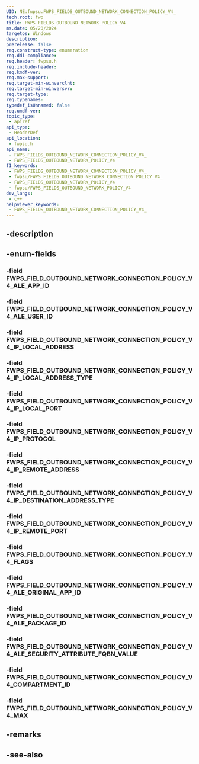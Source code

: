 ```yaml
---
UID: NE:fwpsu.FWPS_FIELDS_OUTBOUND_NETWORK_CONNECTION_POLICY_V4_
tech.root: fwp
title: FWPS_FIELDS_OUTBOUND_NETWORK_POLICY_V4
ms.date: 05/20/2024
targetos: Windows
description: 
prerelease: false
req.construct-type: enumeration
req.ddi-compliance: 
req.header: fwpsu.h
req.include-header: 
req.kmdf-ver: 
req.max-support: 
req.target-min-winverclnt: 
req.target-min-winversvr: 
req.target-type: 
req.typenames: 
typedef_isUnnamed: false
req.umdf-ver: 
topic_type:
 - apiref
api_type:
 - HeaderDef
api_location:
 - fwpsu.h
api_name:
 - FWPS_FIELDS_OUTBOUND_NETWORK_CONNECTION_POLICY_V4_
 - FWPS_FIELDS_OUTBOUND_NETWORK_POLICY_V4
f1_keywords:
 - FWPS_FIELDS_OUTBOUND_NETWORK_CONNECTION_POLICY_V4_
 - fwpsu/FWPS_FIELDS_OUTBOUND_NETWORK_CONNECTION_POLICY_V4_
 - FWPS_FIELDS_OUTBOUND_NETWORK_POLICY_V4
 - fwpsu/FWPS_FIELDS_OUTBOUND_NETWORK_POLICY_V4
dev_langs:
 - c++
helpviewer_keywords:
 - FWPS_FIELDS_OUTBOUND_NETWORK_CONNECTION_POLICY_V4_
---
```


## -description

## -enum-fields

### -field FWPS_FIELD_OUTBOUND_NETWORK_CONNECTION_POLICY_V4_ALE_APP_ID

### -field FWPS_FIELD_OUTBOUND_NETWORK_CONNECTION_POLICY_V4_ALE_USER_ID

### -field FWPS_FIELD_OUTBOUND_NETWORK_CONNECTION_POLICY_V4_IP_LOCAL_ADDRESS

### -field FWPS_FIELD_OUTBOUND_NETWORK_CONNECTION_POLICY_V4_IP_LOCAL_ADDRESS_TYPE

### -field FWPS_FIELD_OUTBOUND_NETWORK_CONNECTION_POLICY_V4_IP_LOCAL_PORT

### -field FWPS_FIELD_OUTBOUND_NETWORK_CONNECTION_POLICY_V4_IP_PROTOCOL

### -field FWPS_FIELD_OUTBOUND_NETWORK_CONNECTION_POLICY_V4_IP_REMOTE_ADDRESS

### -field FWPS_FIELD_OUTBOUND_NETWORK_CONNECTION_POLICY_V4_IP_DESTINATION_ADDRESS_TYPE

### -field FWPS_FIELD_OUTBOUND_NETWORK_CONNECTION_POLICY_V4_IP_REMOTE_PORT

### -field FWPS_FIELD_OUTBOUND_NETWORK_CONNECTION_POLICY_V4_FLAGS

### -field FWPS_FIELD_OUTBOUND_NETWORK_CONNECTION_POLICY_V4_ALE_ORIGINAL_APP_ID

### -field FWPS_FIELD_OUTBOUND_NETWORK_CONNECTION_POLICY_V4_ALE_PACKAGE_ID

### -field FWPS_FIELD_OUTBOUND_NETWORK_CONNECTION_POLICY_V4_ALE_SECURITY_ATTRIBUTE_FQBN_VALUE

### -field FWPS_FIELD_OUTBOUND_NETWORK_CONNECTION_POLICY_V4_COMPARTMENT_ID

### -field FWPS_FIELD_OUTBOUND_NETWORK_CONNECTION_POLICY_V4_MAX

## -remarks

## -see-also

